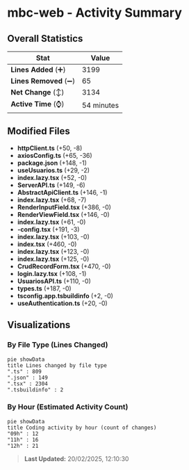 # mbc-web - Activity Summary 

## Overall Statistics

| Stat                   | Value                                                             |
| ---------------------- | ----------------------------------------------------------------- |
| **Lines Added** (➕)   | 3199                                          |
| **Lines Removed** (➖) | 65                                        |
| **Net Change** (↕)    | 3134                |
| **Active Time** (⌚)   | 54 minutes |


## Modified Files
- **httpClient.ts** (+50, -8)
- **axiosConfig.ts** (+65, -36)
- **package.json** (+148, -1)
- **useUsuarios.ts** (+29, -2)
- **index.lazy.tsx** (+52, -0)
- **ServerAPI.ts** (+149, -6)
- **AbstractApiClient.ts** (+146, -1)
- **index.lazy.tsx** (+68, -7)
- **RenderInputField.tsx** (+386, -0)
- **RenderViewField.tsx** (+146, -0)
- **index.lazy.tsx** (+61, -0)
- **-config.tsx** (+191, -3)
- **index.lazy.tsx** (+103, -0)
- **index.tsx** (+460, -0)
- **index.lazy.tsx** (+123, -0)
- **index.lazy.tsx** (+125, -0)
- **CrudRecordForm.tsx** (+470, -0)
- **login.lazy.tsx** (+108, -1)
- **UsuariosAPI.ts** (+110, -0)
- **types.ts** (+187, -0)
- **tsconfig.app.tsbuildinfo** (+2, -0)
- **useAuthentication.ts** (+20, -0)

## Visualizations

### By File Type (Lines Changed)

```mermaid
pie showData
title Lines changed by file type
".ts" : 809
".json" : 149
".tsx" : 2304
".tsbuildinfo" : 2
```

### By Hour (Estimated Activity Count)

```mermaid
pie showData
title Coding activity by hour (count of changes)
"09h" : 12
"11h" : 16
"12h" : 21
```


> **Last Updated:** 20/02/2025, 12:10:30